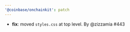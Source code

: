 ```yaml
---
'@coinbase/onchainkit': patch
---
```


- **fix**: moved `styles.css` at top level. By @zizzamia #443
